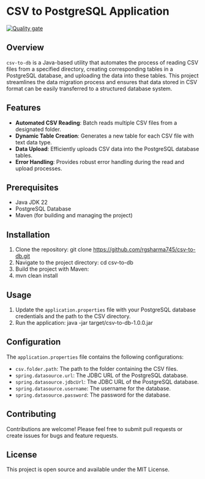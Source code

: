 # CSV to PostgreSQL Application
[![Quality gate](https://sonarcloud.io/api/project_badges/quality_gate?project=rgsharma745_csv-to-db)](https://sonarcloud.io/summary/new_code?id=rgsharma745_csv-to-db)
## Overview
`csv-to-db` is a Java-based utility that automates the process of reading CSV files from a specified directory, creating corresponding tables in a PostgreSQL database, and uploading the data into these tables. This project streamlines the data migration process and ensures that data stored in CSV format can be easily transferred to a structured database system.

## Features
- **Automated CSV Reading**: Batch reads multiple CSV files from a designated folder.
- **Dynamic Table Creation**: Generates a new table for each CSV file with text data type.
- **Data Upload**: Efficiently uploads CSV data into the PostgreSQL database tables.
- **Error Handling**: Provides robust error handling during the read and upload processes.

## Prerequisites
- Java JDK 22
- PostgreSQL Database
- Maven (for building and managing the project)

## Installation
1. Clone the repository:
   git clone https://github.com/rgsharma745/csv-to-db.git
2. Navigate to the project directory: cd csv-to-db
3. Build the project with Maven:
4. mvn clean install


## Usage
1. Update the `application.properties` file with your PostgreSQL database credentials and the path to the CSV directory.
2. Run the application: java -jar target/csv-to-db-1.0.0.jar


## Configuration
The `application.properties` file contains the following configurations:
- `csv.folder.path`: The path to the folder containing the CSV files.
- `spring.datasource.url`: The JDBC URL of the PostgreSQL database.
- `spring.datasource.jdbcUrl`: The JDBC URL of the PostgreSQL database.
- `spring.datasource.username`: The username for the database.
- `spring.datasource.password`: The password for the database.

## Contributing
Contributions are welcome! Please feel free to submit pull requests or create issues for bugs and feature requests.

## License
This project is open source and available under the MIT License.